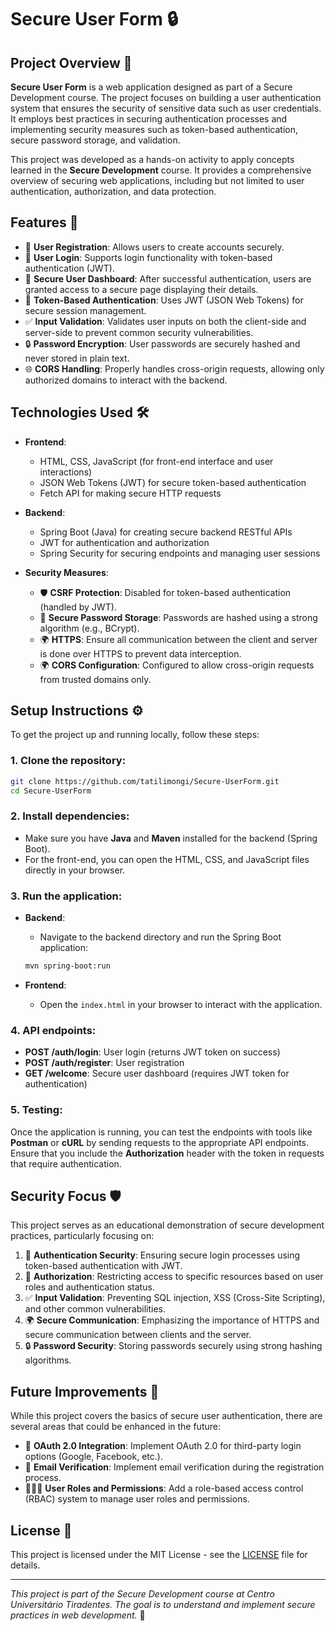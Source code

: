 # Secure User Form 🔒

## Project Overview 🚀

**Secure User Form** is a web application designed as part of a Secure Development course. The project focuses on building a user authentication system that ensures the security of sensitive data such as user credentials. It employs best practices in securing authentication processes and implementing security measures such as token-based authentication, secure password storage, and validation.

This project was developed as a hands-on activity to apply concepts learned in the **Secure Development** course. It provides a comprehensive overview of securing web applications, including but not limited to user authentication, authorization, and data protection.

## Features 🌟

- 📝 **User Registration**: Allows users to create accounts securely.
- 🔐 **User Login**: Supports login functionality with token-based authentication (JWT).
- 💼 **Secure User Dashboard**: After successful authentication, users are granted access to a secure page displaying their details.
- 🔑 **Token-Based Authentication**: Uses JWT (JSON Web Tokens) for secure session management.
- ✅ **Input Validation**: Validates user inputs on both the client-side and server-side to prevent common security vulnerabilities.
- 🔒 **Password Encryption**: User passwords are securely hashed and never stored in plain text.
- 🌐 **CORS Handling**: Properly handles cross-origin requests, allowing only authorized domains to interact with the backend.

## Technologies Used 🛠️

- **Frontend**:
  - HTML, CSS, JavaScript (for front-end interface and user interactions)
  - JSON Web Tokens (JWT) for secure token-based authentication
  - Fetch API for making secure HTTP requests

- **Backend**:
  - Spring Boot (Java) for creating secure backend RESTful APIs
  - JWT for authentication and authorization
  - Spring Security for securing endpoints and managing user sessions

- **Security Measures**:
  - 🛡️ **CSRF Protection**: Disabled for token-based authentication (handled by JWT).
  - 🔐 **Secure Password Storage**: Passwords are hashed using a strong algorithm (e.g., BCrypt).
  - 🌍 **HTTPS**: Ensure all communication between the client and server is done over HTTPS to prevent data interception.
  - 🌍 **CORS Configuration**: Configured to allow cross-origin requests from trusted domains only.

## Setup Instructions ⚙️

To get the project up and running locally, follow these steps:

### 1. Clone the repository:

```bash
git clone https://github.com/tatilimongi/Secure-UserForm.git
cd Secure-UserForm
```

### 2. Install dependencies:

- Make sure you have **Java** and **Maven** installed for the backend (Spring Boot).
- For the front-end, you can open the HTML, CSS, and JavaScript files directly in your browser.

### 3. Run the application:

- **Backend**:
    - Navigate to the backend directory and run the Spring Boot application:
    ```bash
    mvn spring-boot:run
    ```

- **Frontend**:
    - Open the `index.html` in your browser to interact with the application.

### 4. API endpoints:

- **POST /auth/login**: User login (returns JWT token on success)
- **POST /auth/register**: User registration
- **GET /welcome**: Secure user dashboard (requires JWT token for authentication)

### 5. Testing:

Once the application is running, you can test the endpoints with tools like **Postman** or **cURL** by sending requests to the appropriate API endpoints. Ensure that you include the **Authorization** header with the token in requests that require authentication.

## Security Focus 🛡️

This project serves as an educational demonstration of secure development practices, particularly focusing on:

1. 🔑 **Authentication Security**: Ensuring secure login processes using token-based authentication with JWT.
2. 🔐 **Authorization**: Restricting access to specific resources based on user roles and authentication status.
3. ✅ **Input Validation**: Preventing SQL injection, XSS (Cross-Site Scripting), and other common vulnerabilities.
4. 🌍 **Secure Communication**: Emphasizing the importance of HTTPS and secure communication between clients and the server.
5. 🔒 **Password Security**: Storing passwords securely using strong hashing algorithms.

## Future Improvements 🌱

While this project covers the basics of secure user authentication, there are several areas that could be enhanced in the future:

- 🔌 **OAuth 2.0 Integration**: Implement OAuth 2.0 for third-party login options (Google, Facebook, etc.).
- 📧 **Email Verification**: Implement email verification during the registration process.
- 🧑‍🤝‍🧑 **User Roles and Permissions**: Add a role-based access control (RBAC) system to manage user roles and permissions.

## License 📜

This project is licensed under the MIT License - see the [LICENSE](LICENSE) file for details.

---

*This project is part of the Secure Development course at Centro Universitário Tiradentes. The goal is to understand and implement secure practices in web development.* 🌟
